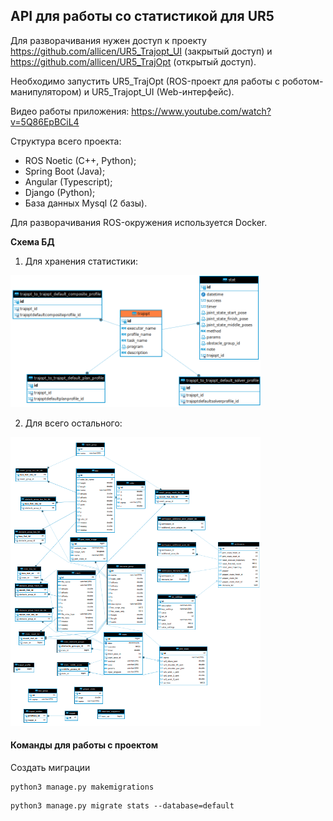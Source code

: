 ## API для работы со статистикой для UR5

Для разворачивания нужен доступ к проекту https://github.com/allicen/UR5_Trajopt_UI (закрытый доступ) 
и https://github.com/allicen/UR5_TrajOpt (открытый доступ).

Необходимо запустить UR5_TrajOpt (ROS-проект для работы с роботом-манипулятором) и UR5_Trajopt_UI (Web-интерфейс).

Видео работы приложения: https://www.youtube.com/watch?v=5Q86EpBCiL4

Структура всего проекта:
- ROS Noetic (C++, Python);
- Spring Boot (Java);
- Angular (Typescript);
- Django (Python);
- База данных Mysql (2 базы).

Для разворачивания ROS-окружения используется Docker.

**Схема БД**

1) Для хранения статистики:

<img src="img/db_stat.png" alt="drawing" width="400"/>

2) Для всего остального:

<img src="img/db.png" alt="drawing" width="400"/>


#### Команды для работы с проектом

Создать миграции

```
python3 manage.py makemigrations
```

```
python3 manage.py migrate stats --database=default
```